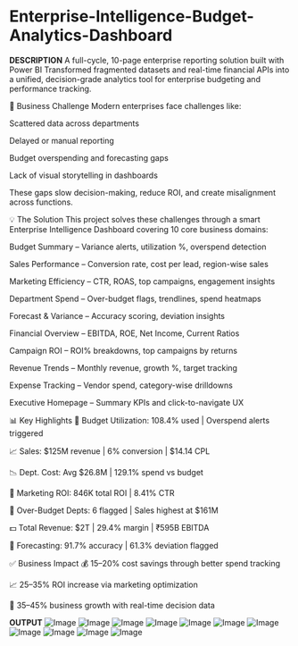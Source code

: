 # Enterprise-Intelligence-Budget-Analytics-Dashboard
**DESCRIPTION**
A full-cycle, 10-page enterprise reporting solution built with Power BI
Transformed fragmented datasets and real-time financial APIs into a unified, decision-grade analytics tool for enterprise budgeting and performance tracking.

🎯 Business Challenge
Modern enterprises face challenges like:

Scattered data across departments

Delayed or manual reporting

Budget overspending and forecasting gaps

Lack of visual storytelling in dashboards

These gaps slow decision-making, reduce ROI, and create misalignment across functions.

💡 The Solution
This project solves these challenges through a smart Enterprise Intelligence Dashboard covering 10 core business domains:

Budget Summary – Variance alerts, utilization %, overspend detection

Sales Performance – Conversion rate, cost per lead, region-wise sales

Marketing Efficiency – CTR, ROAS, top campaigns, engagement insights

Department Spend – Over-budget flags, trendlines, spend heatmaps

Forecast & Variance – Accuracy scoring, deviation insights

Financial Overview – EBITDA, ROE, Net Income, Current Ratios

Campaign ROI – ROI% breakdowns, top campaigns by returns

Revenue Trends – Monthly revenue, growth %, target tracking

Expense Tracking – Vendor spend, category-wise drilldowns

Executive Homepage – Summary KPIs and click-to-navigate UX

📊 Key Highlights
📌 Budget Utilization: 108.4% used | Overspend alerts triggered

📈 Sales: $125M revenue | 6% conversion | $14.14 CPL

📉 Dept. Cost: Avg $26.8M | 129.1% spend vs budget

📢 Marketing ROI: 846K total ROI | 8.41% CTR

🏢 Over-Budget Depts: 6 flagged | Sales highest at $161M

💵 Total Revenue: $2T | 29.4% margin | ₹595B EBITDA

🔮 Forecasting: 91.7% accuracy | 61.3% deviation flagged

✅ Business Impact
💰 15–20% cost savings through better spend tracking

📈 25–35% ROI increase via marketing optimization

🚀 35–45% business growth with real-time decision data

**OUTPUT**
![Image](https://github.com/user-attachments/assets/6fc464bb-5fc3-4e95-aefc-740f7e404db2)
![Image](https://github.com/user-attachments/assets/5ab61b15-6723-4c9d-9c00-a14d997d97d5)
![Image](https://github.com/user-attachments/assets/79626df6-2617-4fab-a91b-fb20efd97cb1)
![Image](https://github.com/user-attachments/assets/3de4816f-0726-4af0-bdda-95d24676d59e)
![Image](https://github.com/user-attachments/assets/d90b1225-09a0-45fb-b617-caa15c38a51e)
![Image](https://github.com/user-attachments/assets/2b1be9a2-a5d9-4c58-b452-0b9d3ca97bac)
![Image](https://github.com/user-attachments/assets/1f1d948c-eabd-4f6f-a5f5-c845d1c9c68b)
![Image](https://github.com/user-attachments/assets/9bee2a5d-222a-4823-95f4-9275908d76b6)
![Image](https://github.com/user-attachments/assets/39006f1f-ca49-45e8-957c-ac709fa8cf76)
![Image](https://github.com/user-attachments/assets/081255db-6874-412a-bfb4-195ab1af8097)
![Image](https://github.com/user-attachments/assets/2f5eb2d5-cd44-4e25-a351-8349705ec924)





